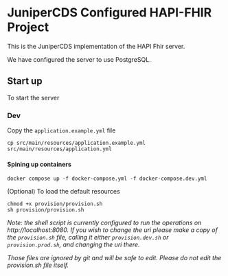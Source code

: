# JuniperCDS Configured HAPI-FHIR Project

This is the JuniperCDS implementation of the HAPI Fhir server.

We have configured the server to use PostgreSQL.

## Start up

To start the server

### Dev

Copy the `application.example.yml` file

```shell
cp src/main/resources/application.example.yml src/main/resources/application.yml
```

#### Spining up containers

```shell
docker compose up -f docker-compose.yml -f docker-compose.dev.yml
```

(Optional) To load the default resources

```shell
chmod +x provision/provision.sh
sh provision/provision.sh
```

_Note: the shell script is currently configured to run the operations on http://localhost:8080. If you wish to change the uri please make a copy of the `provision.sh` file, calling it either `provision.dev.sh` or `provision.prod.sh`, and changing the uri there._

_Those files are ignored by git and will be safe to edit. Please do not edit the provision.sh file itself._
